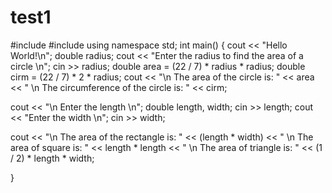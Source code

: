 # test1


#include <iostream>
#include <string>
using namespace std;
int main()
{
  cout << "Hello World!\n";
  double radius;
  cout << "Enter the radius to find the area of a circle \n";
  cin >> radius;
  double area = (22 / 7) * radius * radius;
  double cirm = (22 / 7) * 2 * radius;
  cout << "\n The area of the circle is: " << area << " \n The circumference of the circle is: " << cirm;

  cout << "\n Enter the length \n";
  double length, width;
  cin >> length;
  cout << "Enter the width \n";
  cin >> width;

  cout << "\n The area of the rectangle is:  " << (length * width) << " \n The area of square is: " << length * length << " \n The area of triangle is:  " << (1 / 2) * length * width;

}
